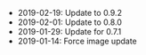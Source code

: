 - 2019-02-19: Update to 0.9.2
- 2019-02-01: Update to 0.8.0
- 2019-01-29: Update for 0.7.1
- 2019-01-14: Force image update
